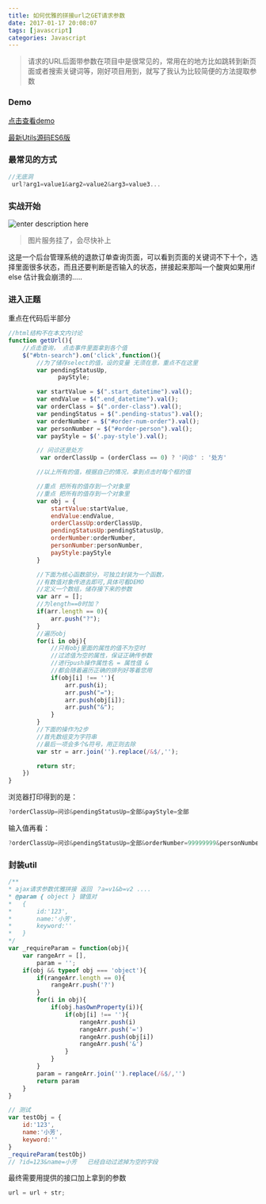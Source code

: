 ```yaml
---
title: 如何优雅的拼接url之GET请求参数
date: 2017-01-17 20:08:07
tags: [javascript]
categories: Javascript
---
```

>请求的URL后面带参数在项目中是很常见的，常用在的地方比如跳转到新页面或者搜索关键词等，刚好项目用到，就写了我认为比较简便的方法提取参数

<!-- more -->

### Demo
[点击查看demo][2]

[最新Utils源码ES6版](https://github.com/BiYuqi/js-utils/blob/master/src/core/query.js)
### 最常见的方式
```javascript
//无底洞
 url?arg1=value1&arg2=value2&arg3=value3...
```
### 实战开始
![enter description here][3]

> 图片服务挂了，会尽快补上

这是一个后台管理系统的退款订单查询页面，可以看到页面的关键词不下十个，选择里面很多状态，而且还要判断是否输入的状态，拼接起来那叫一个酸爽如果用if else 估计我会崩溃的.....
### 进入正题
重点在代码后半部分
```javascript
//html结构不在本文内讨论
function getUrl(){
    //点击查询， 点击事件里面拿到各个值
    $("#btn-search").on('click',function(){
    	//为了储存select的值，设的变量 无须在意，重点不在这里
        var pendingStatusUp,
              payStyle;

        var startValue = $(".start_datetime").val();
        var endValue = $(".end_datetime").val();
        var orderClass = $(".order-class").val();
        var pendingStatus = $(".pending-status").val();
        var orderNumber = $("#order-num-order").val();
        var personNumber = $("#order-person").val();
        var payStyle = $('.pay-style').val();

        // 问诊还是处方
         var orderClassUp = (orderClass == 0) ? '问诊' : '处方'

        //以上所有的值，根据自己的情况，拿到点击时每个框的值

        //重点 把所有的值存到一个对象里
        //重点 把所有的值存到一个对象里
        var obj = {
            startValue:startValue,
            endValue:endValue,
            orderClassUp:orderClassUp,
            pendingStatusUp:pendingStatusUp,
            orderNumber:orderNumber,
            personNumber:personNumber,
            payStyle:payStyle
        }

        //下面为核心函数部分，可独立封装为一个函数，
        //有数值对象传进去即可,具体可看DEMO
        //定义一个数组，储存接下来的参数
        var arr = [];
        //为length==0时加？
        if(arr.length == 0){
            arr.push("?");
        }
        //遍历obj
        for(i in obj){
            //只有obj里面的属性的值不为空时
            //过滤值为空的属性，保证正确传参数
            //进行push操作属性名 = 属性值 &
            //都会随着遍历正确的排列好等着您用
            if(obj[i] !== ''){
                arr.push(i);
                arr.push("=");
                arr.push(obj[i]);
                arr.push("&");
            }
        }
        //下面的操作为2步
        //首先数组变为字符串
        //最后一项会多个&符号，用正则去除
        var str = arr.join('').replace(/&$/,'');

        return str;
    })
}
```
浏览器打印得到的是：
```javascript
?orderClassUp=问诊&pendingStatusUp=全部&payStyle=全部
```
输入值再看：
```javascript
?orderClassUp=问诊&pendingStatusUp=全部&orderNumber=99999999&personNumber=张三&payStyle=全部
```
### 封装util
```js
/**
* ajax请求参数优雅拼接 返回 ？a=v1&b=v2 ....
* @param { object } 键值对
*   {
*       id:'123',
*       name:'小芳',
*       keyword:''
*   }
*/
var _requireParam = function(obj){
    var rangeArr = [],
        param = '';
    if(obj && typeof obj === 'object'){
        if(rangeArr.length == 0){
            rangeArr.push('?')
        }
        for(i in obj){
            if(obj.hasOwnProperty(i)){
                if(obj[i] !== ''){
                    rangeArr.push(i)
                    rangeArr.push('=')
                    rangeArr.push(obj[i])
                    rangeArr.push('&')
                }
            }
        }
        param = rangeArr.join('').replace(/&$/,'')
        return param
    }
}

// 测试
var testObj = {
    id:'123',
    name:'小芳',
    keyword:''
}
_requireParam(testObj)
// ?id=123&name=小芳   已经自动过滤掉为空的字段
```
最终需要用提供的接口加上拿到的参数
```javascript
url = url + str;
```

[1]: http://oiukswkar.bkt.clouddn.com/url.jpg
[2]: https://biyuqi.github.io/demo/src/html/url.html
[3]: http://oiukswkar.bkt.clouddn.com/search-url.png
